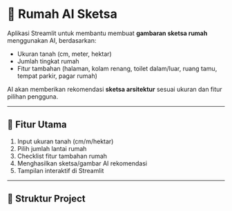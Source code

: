 # 🏡 Rumah AI Sketsa

Aplikasi Streamlit untuk membantu membuat **gambaran sketsa rumah** menggunakan AI, berdasarkan:
- Ukuran tanah (cm, meter, hektar)
- Jumlah tingkat rumah
- Fitur tambahan (halaman, kolam renang, toilet dalam/luar, ruang tamu, tempat parkir, pagar rumah)

AI akan memberikan rekomendasi **sketsa arsitektur** sesuai ukuran dan fitur pilihan pengguna.

---

## 📌 Fitur Utama
1. Input ukuran tanah (cm/m/hektar)
2. Pilih jumlah lantai rumah
3. Checklist fitur tambahan rumah
4. Menghasilkan sketsa/gambar AI rekomendasi
5. Tampilan interaktif di Streamlit

---

## 📂 Struktur Project
